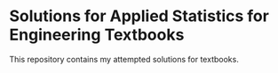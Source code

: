 # Solutions for Applied Statistics for Engineering Textbooks
This repository contains my attempted solutions for textbooks.
